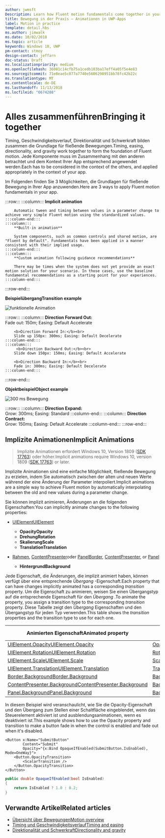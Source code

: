 ```yaml
---
author: jwmsft
Description: Learn how Fluent motion fundamentals come together in your app.
title: Bewegung in der Praxis – Animationen in UWP-Apps
label: Motion in practice
template: detail.hbs
ms.author: jimwalk
ms.date: 10/02/2018
ms.topic: article
keywords: Windows 10, UWP
pm-contact: stmoy
design-contact: jeffarn
doc-status: Draft
ms.localizationpriority: medium
ms.openlocfilehash: 36081c14cfb75a1cedb103ba17eff4a05f5e4e83
ms.sourcegitcommit: 71e8eae5c077a7740e5606298951bb78fc42b22c
ms.translationtype: MT
ms.contentlocale: de-DE
ms.lasthandoff: 11/13/2018
ms.locfileid: "6674288"
---
```

# <a name="bringing-it-together"></a><span data-ttu-id="8683d-103">Alles zusammenführen</span><span class="sxs-lookup"><span data-stu-id="8683d-103">Bringing it together</span></span>

<span data-ttu-id="8683d-104">Timing, Geschwindigkeitsverlauf, Direktionalität und Schwerkraft bilden zusammen die Grundlage für fließende Bewegungen.</span><span class="sxs-lookup"><span data-stu-id="8683d-104">Timing, easing, directionality, and gravity work together to form the foundation of Fluent motion.</span></span> <span data-ttu-id="8683d-105">Jede Komponente muss im Zusammenhang mit den anderen betrachtet und dem Kontext Ihrer App entsprechend angewendet werden.</span><span class="sxs-lookup"><span data-stu-id="8683d-105">Each has to be considered in the context of the others, and applied appropriately in the context of your app.</span></span>

<span data-ttu-id="8683d-106">Im Folgenden finden Sie 3 Möglichkeiten, die Grundlagen für fließende Bewegung in Ihrer App anzuwenden.</span><span class="sxs-lookup"><span data-stu-id="8683d-106">Here are 3 ways to apply Fluent motion fundamentals in your app.</span></span>

:::row:::
    :::column:::
        **Implicit animation**

        Automatic tween and timing between values in a parameter change to achieve very simple Fluent motion using the standardized values.
    :::column-end:::
    :::column:::
        **Built-in animation**

        System components, such as common controls and shared motion, are "Fluent by default". Fundamentals have been applied in a manner consistent with their implied usage.
    :::column-end:::
    :::column:::
        **Custom animation following guidance recommendations**

        There may be times when the system does not yet provide an exact motion solution for your scenario. In those cases, use the baseline fundamental recommendations as a starting point for your experiences.
    :::column-end:::
:::row-end:::

**<span data-ttu-id="8683d-107">Beispielübergang</span><span class="sxs-lookup"><span data-stu-id="8683d-107">Transition example</span></span>**

![funktionelle Animation](images/pageRefresh.gif)

:::row:::
    :::column:::
        <b>Direction Forward Out:</b><br>
        Fade out: 150m; Easing: Default Accelerate

        <b>Direction Forward In:</b><br>
        Slide up 150px: 300ms; Easing: Default Decelerate
    :::column-end:::
    :::column:::
         <b>Direction Backward Out:</b><br>
        Slide down 150px: 150ms; Easing: Default Accelerate

        <b>Direction Backward In:</b><br>
        Fade in: 300ms; Easing: Default Decelerate
    :::column-end:::
:::row-end:::

**<span data-ttu-id="8683d-109">Objektbeispiel</span><span class="sxs-lookup"><span data-stu-id="8683d-109">Object example</span></span>**

 ![300 ms Bewegung](images/control.gif)

:::row:::
    :::column:::
        <b>Direction Expand:</b><br>
        Grow: 300ms; Easing: Standard
    :::column-end:::
    :::column:::
        <b>Direction Contract:</b><br>
        Grow: 150ms; Easing: Default Accelerate
    :::column-end:::
:::row-end:::

## <a name="implicit-animations"></a><span data-ttu-id="8683d-111">Implizite Animationen</span><span class="sxs-lookup"><span data-stu-id="8683d-111">Implicit Animations</span></span>

> <span data-ttu-id="8683d-112">Implizite Animationen erfordert Windows 10, Version 1809 ([SDK 17763](https://developer.microsoft.com/windows/downloads/windows-10-sdk)) oder höher.</span><span class="sxs-lookup"><span data-stu-id="8683d-112">Implicit animations require Windows 10, version 1809 ([SDK 17763](https://developer.microsoft.com/windows/downloads/windows-10-sdk)) or later.</span></span>


<span data-ttu-id="8683d-113">Implizite Animationen sind eine einfache Möglichkeit, fließende Bewegung zu erzielen, indem Sie automatisch zwischen der alten und neuen Werte während der eine Änderung der Parameter interpoliert.</span><span class="sxs-lookup"><span data-stu-id="8683d-113">Implicit animations are a simple way to achieve Fluent motion by automatically interpolating between the old and new values during a parameter change.</span></span>

<span data-ttu-id="8683d-114">Sie können implizit animieren, Änderungen an die folgenden Eigenschaften:</span><span class="sxs-lookup"><span data-stu-id="8683d-114">You can implicitly animate changes to the following properties:</span></span>

- [<span data-ttu-id="8683d-115">UIElement</span><span class="sxs-lookup"><span data-stu-id="8683d-115">UIElement</span></span>](/uwp/api/windows.ui.xaml.uielement)
  - **<span data-ttu-id="8683d-116">Opacity</span><span class="sxs-lookup"><span data-stu-id="8683d-116">Opacity</span></span>**
  - **<span data-ttu-id="8683d-117">Drehung</span><span class="sxs-lookup"><span data-stu-id="8683d-117">Rotation</span></span>**
  - **<span data-ttu-id="8683d-118">Skalierung</span><span class="sxs-lookup"><span data-stu-id="8683d-118">Scale</span></span>**
  - **<span data-ttu-id="8683d-119">Translation</span><span class="sxs-lookup"><span data-stu-id="8683d-119">Translation</span></span>**

- <span data-ttu-id="8683d-120">[Rahmen](/uwp/api/windows.ui.xaml.controls.border), [ContentPresenter](/uwp/api/windows.ui.xaml.controls.contentpresenter)oder [Panel](/uwp/api/windows.ui.xaml.controls.panel)</span><span class="sxs-lookup"><span data-stu-id="8683d-120">[Border](/uwp/api/windows.ui.xaml.controls.border), [ContentPresenter](/uwp/api/windows.ui.xaml.controls.contentpresenter), or [Panel](/uwp/api/windows.ui.xaml.controls.panel)</span></span>
  - **<span data-ttu-id="8683d-121">Hintergrund</span><span class="sxs-lookup"><span data-stu-id="8683d-121">Background</span></span>**

<span data-ttu-id="8683d-122">Jede Eigenschaft, die Änderungen, die implizit animiert haben, können verfügt über eine entsprechende _Übergang_ -Eigenschaft.</span><span class="sxs-lookup"><span data-stu-id="8683d-122">Each property that can have changes implicitly animated has a corresponding _transition_ property.</span></span> <span data-ttu-id="8683d-123">Um die Eigenschaft zu animieren, weisen Sie einen Übergangstyp auf die entsprechende Eigenschaft für den _Übergang_ .</span><span class="sxs-lookup"><span data-stu-id="8683d-123">To animate the property, you assign a transition type to the corresponding _transition_ property.</span></span> <span data-ttu-id="8683d-124">Diese Tabelle zeigt den _Übergang_ Eigenschaften und den Übergangstyp für jeden Typ verwenden.</span><span class="sxs-lookup"><span data-stu-id="8683d-124">This table shows the _transition_ properties and the transition type to use for each one.</span></span>

| <span data-ttu-id="8683d-125">Animierten Eigenschaft</span><span class="sxs-lookup"><span data-stu-id="8683d-125">Animated property</span></span> | <span data-ttu-id="8683d-126">Übergang-Eigenschaft</span><span class="sxs-lookup"><span data-stu-id="8683d-126">Transition property</span></span> | <span data-ttu-id="8683d-127">Implizite Übergangstyp</span><span class="sxs-lookup"><span data-stu-id="8683d-127">Implicit transition type</span></span> |
| -- | -- | -- |
| [<span data-ttu-id="8683d-128">UIElement.Opacity</span><span class="sxs-lookup"><span data-stu-id="8683d-128">UIElement.Opacity</span></span>](/uwp/api/windows.ui.xaml.uielement.opacity) | [<span data-ttu-id="8683d-129">OpacityTransition</span><span class="sxs-lookup"><span data-stu-id="8683d-129">OpacityTransition</span></span>](/uwp/api/windows.ui.xaml.uielement.opacitytransition) | [<span data-ttu-id="8683d-130">ScalarTransition</span><span class="sxs-lookup"><span data-stu-id="8683d-130">ScalarTransition</span></span>](/uwp/api/windows.ui.xaml.scalartransition) |
| [<span data-ttu-id="8683d-131">UIElement.Rotation</span><span class="sxs-lookup"><span data-stu-id="8683d-131">UIElement.Rotation</span></span>](/uwp/api/windows.ui.xaml.uielement.rotation) | [<span data-ttu-id="8683d-132">RotationTransition</span><span class="sxs-lookup"><span data-stu-id="8683d-132">RotationTransition</span></span>](/uwp/api/windows.ui.xaml.uielement.rotationtransition) | [<span data-ttu-id="8683d-133">ScalarTransition</span><span class="sxs-lookup"><span data-stu-id="8683d-133">ScalarTransition</span></span>](/uwp/api/windows.ui.xaml.scalartransition) |
| [<span data-ttu-id="8683d-134">UIElement.Scale</span><span class="sxs-lookup"><span data-stu-id="8683d-134">UIElement.Scale</span></span>](/uwp/api/windows.ui.xaml.uielement.scale) | [<span data-ttu-id="8683d-135">ScaleTransition</span><span class="sxs-lookup"><span data-stu-id="8683d-135">ScaleTransition</span></span>](/uwp/api/windows.ui.xaml.uielement.scaletransition) | [<span data-ttu-id="8683d-136">Vector3Transition</span><span class="sxs-lookup"><span data-stu-id="8683d-136">Vector3Transition</span></span>](/uwp/api/windows.ui.xaml.uielement.vector3transition) |
| [<span data-ttu-id="8683d-137">UIElement.Translation</span><span class="sxs-lookup"><span data-stu-id="8683d-137">UIElement.Translation</span></span>](/uwp/api/windows.ui.xaml.uielement.scale) | [<span data-ttu-id="8683d-138">TranslationTransition</span><span class="sxs-lookup"><span data-stu-id="8683d-138">TranslationTransition</span></span>](/uwp/api/windows.ui.xaml.uielement.translationtransition) | [<span data-ttu-id="8683d-139">Vector3Transition</span><span class="sxs-lookup"><span data-stu-id="8683d-139">Vector3Transition</span></span>](/uwp/api/windows.ui.xaml.uielement.vector3transition) |
| [<span data-ttu-id="8683d-140">Border.Background</span><span class="sxs-lookup"><span data-stu-id="8683d-140">Border.Background</span></span>](/uwp/api/windows.ui.xaml.controls.border.background) | [<span data-ttu-id="8683d-141">BackgroundTransition</span><span class="sxs-lookup"><span data-stu-id="8683d-141">BackgroundTransition</span></span>](/uwp/api/windows.ui.xaml.controls.border.backgroundtransition) | [<span data-ttu-id="8683d-142">BrushTransition</span><span class="sxs-lookup"><span data-stu-id="8683d-142">BrushTransition</span></span>](//uwp/api/windows.ui.xaml.uielement.brushtransition) |
| [<span data-ttu-id="8683d-143">ContentPresenter.Background</span><span class="sxs-lookup"><span data-stu-id="8683d-143">ContentPresenter.Background</span></span>](/uwp/api/windows.ui.xaml.controls.contentpresenter.background) | [<span data-ttu-id="8683d-144">BackgroundTransition</span><span class="sxs-lookup"><span data-stu-id="8683d-144">BackgroundTransition</span></span>](/uwp/api/windows.ui.xaml.controls.contentpresenter.backgroundtransition) | [<span data-ttu-id="8683d-145">BrushTransition</span><span class="sxs-lookup"><span data-stu-id="8683d-145">BrushTransition</span></span>](//uwp/api/windows.ui.xaml.uielement.brushtransition) |
| [<span data-ttu-id="8683d-146">Panel.Background</span><span class="sxs-lookup"><span data-stu-id="8683d-146">Panel.Background</span></span>](/uwp/api/windows.ui.xaml.controls.panel.background) | [<span data-ttu-id="8683d-147">BackgroundTransition</span><span class="sxs-lookup"><span data-stu-id="8683d-147">BackgroundTransition</span></span>](/uwp/api/windows.ui.xaml.controls.panel.backgroundtransition)  | [<span data-ttu-id="8683d-148">BrushTransition</span><span class="sxs-lookup"><span data-stu-id="8683d-148">BrushTransition</span></span>](//uwp/api/windows.ui.xaml.uielement.brushtransition) |

<span data-ttu-id="8683d-149">In diesem Beispiel wird veranschaulicht, wie Sie die Opacity-Eigenschaft und den Übergang zum Stellen einer Schaltfläche eingeblendet, wenn das Steuerelement aktiviert ist und ausblendungsanimationen, wenn es deaktiviert ist.</span><span class="sxs-lookup"><span data-stu-id="8683d-149">This example shows how to use the Opacity property and transition to make a button fade in when the control is enabled and fade out when it's disabled.</span></span>

```xaml
<Button x:Name="SubmitButton"
        Content="Submit"
        Opacity="{x:Bind OpaqueIfEnabled(SubmitButton.IsEnabled), Mode=OneWay}">
    <Button.OpacityTransition>
        <ScalarTransition />
    </Button.OpacityTransition>
</Button>
```

```csharp
public double OpaqueIfEnabled(bool IsEnabled)
{
    return IsEnabled ? 1.0 : 0.2;
}
```

## <a name="related-articles"></a><span data-ttu-id="8683d-150">Verwandte Artikel</span><span class="sxs-lookup"><span data-stu-id="8683d-150">Related articles</span></span>

- [<span data-ttu-id="8683d-151">Übersicht über Bewegungen</span><span class="sxs-lookup"><span data-stu-id="8683d-151">Motion overview</span></span>](index.md)
- [<span data-ttu-id="8683d-152">Timing und Geschwindigkeitsverlauf</span><span class="sxs-lookup"><span data-stu-id="8683d-152">Timing and easing</span></span>](timing-and-easing.md)
- [<span data-ttu-id="8683d-153">Direktionalität und Schwerkraft</span><span class="sxs-lookup"><span data-stu-id="8683d-153">Directionality and gravity</span></span>](directionality-and-gravity.md)